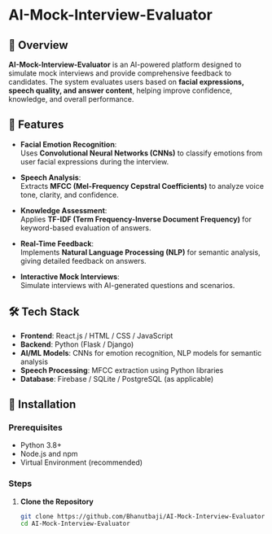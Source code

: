 # AI-Mock-Interview-Evaluator

## 📌 Overview

**AI-Mock-Interview-Evaluator** is an AI-powered platform designed to simulate mock interviews and provide comprehensive feedback to candidates. The system evaluates users based on **facial expressions, speech quality, and answer content**, helping improve confidence, knowledge, and overall performance.

## 🔧 Features

- **Facial Emotion Recognition**:  
  Uses **Convolutional Neural Networks (CNNs)** to classify emotions from user facial expressions during the interview.

- **Speech Analysis**:  
  Extracts **MFCC (Mel-Frequency Cepstral Coefficients)** to analyze voice tone, clarity, and confidence.

- **Knowledge Assessment**:  
  Applies **TF-IDF (Term Frequency-Inverse Document Frequency)** for keyword-based evaluation of answers.

- **Real-Time Feedback**:  
  Implements **Natural Language Processing (NLP)** for semantic analysis, giving detailed feedback on answers.

- **Interactive Mock Interviews**:  
  Simulate interviews with AI-generated questions and scenarios.

## 🛠️ Tech Stack

- **Frontend**: React.js / HTML / CSS / JavaScript  
- **Backend**: Python (Flask / Django)  
- **AI/ML Models**: CNNs for emotion recognition, NLP models for semantic analysis  
- **Speech Processing**: MFCC extraction using Python libraries  
- **Database**: Firebase / SQLite / PostgreSQL (as applicable)  

## 🚀 Installation

### Prerequisites

- Python 3.8+  
- Node.js and npm  
- Virtual Environment (recommended)  

### Steps

1. **Clone the Repository**

   ```bash
   git clone https://github.com/Bhanutbaji/AI-Mock-Interview-Evaluator.git
   cd AI-Mock-Interview-Evaluator
